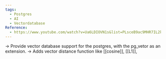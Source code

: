 ```yaml
---
tags:
  - Postgres
  - AI
  - Vectordatabase
Reference:
  - https://www.youtube.com/watch?v=Ua6LDIOVN1s&list=PLsceB9ac9MHR7IL2kSiHN8NUCmXoEEAf8&index=1&t=135s
---
```

-> Provide vector database support for the postgres, with the pg_vetor as an extension. 
-> Adds vector distance function like [[cosine]], [[L1]], 